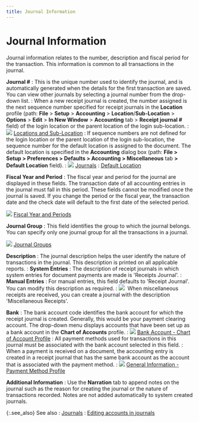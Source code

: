 ```yaml
---
title: Journal Information
---
```


# Journal Information


Journal information relates to the number, description and fiscal period  for the transaction. This information is common to all transactions in  the journal.


**Journal #**
: This is the unique number used to identify the journal,  and is automatically generated when the details for the first transaction  are saved. You can view other journals by selecting a journal number from  the drop-down list.
: When a new receipt journal is created, the number  assigned is the next sequence number specified for receipt journals in  the **Location** profile (path: **File** > **Setup**  > **Accounting** > **Location**/**Sub-Location** > **Options** > **Edit** > **In 
 New Window** > **Accounting**  tab > **Receipt journal #** field)  of the login location or the parent location of the login sub-location.
: ![]({{site.acc_baseurl}}/img/lens.gif) [Locations  and Sub-Location]({{site.sc_chm}}/options/locations-and-sub-locations/locations_and_departments.html)
: If sequence numbers are not defined for the login  location or the parent location of the login sub-location, the sequence  number for the default location is assigned to the document. The default  location is specified in the **Accounting**  dialog box (path: **File &gt; Setup &gt; 
 Preferences &gt; Defaults &gt; Accounting &gt; Miscellaneous** tab **&gt; Default Location** field).
: ![]({{site.acc_baseurl}}/img/lens.gif) [Journals]({{site.acc_baseurl}}/accounting-structure-in-everest/journals/journals.html)
: [Default  Location]({{site.sc_chm}}/misc/default_location.html)


**Fiscal Year and Period**
: The fiscal year and period for the journal are displayed  in these fields. The transaction date of all accounting entries in the  journal must fall in this period. These fields cannot be modified once  the journal is saved. If you change the period or the fiscal year, the  transaction date and the check date will default to the first date of  the selected period.


![]({{site.acc_baseurl}}/img/lens.gif) [Fiscal  Year and Periods]({{site.sc_chm}}/options/acc-info/fiscal-year-and-periods/fiscal_year_and_periods_1.html)


**Journal Group**
: This field identifies the group to which the journal  belongs. You can specify only one journal group for all the transactions  in a journal.


![]({{site.acc_baseurl}}/img/lens.gif) [Journal  Groups]({{site.sc_chm}}/options/acc-info/journal-groups/journal_groups.html)


**Description**
: The journal description helps the user identify  the nature of transactions in the journal. This description is printed  on all applicable reports.
: **System Entries**
: The description of receipt journals in which system  entries for document payments are made is 'Receipts Journal'.
: **Manual Entries**
: For manual entries, this field defaults to 'Receipt  Journal'. You  can modify this description as required.
: ![]({{site.acc_baseurl}}/img/example.gif)  When  miscellaneous receipts are received, you can create a journal with the  description 'Miscellaneous Receipts'.


**Bank**
: The bank account code identifies the bank account  for which the receipt journal is created. Generally, this would be your  payment clearing account. The drop-down menu displays accounts that have  been set up as a bank account in the **Chart 
 of Accounts** profile.
: ![]({{site.acc_baseurl}}/img/lens.gif) [Bank  Account - Chart of Account Profile]({{site.sc_chm}}/options/acc-info/coa/chart-of-accounts-details/bank_account.html)
: All payment methods used for transactions in this  journal must be associated with the bank account selected in this field.
: When a payment is received on a document, the accounting  entry is created in a receipt journal that has the same bank account as  the account that is associated with the payment method.
: ![]({{site.acc_baseurl}}/img/lens.gif) [General  Information - Payment Method Profile]({{site.sc_chm}}/options/payment-information/payment-methods/payment-method-details/general_information_payment_method.html)


**Additional Information**
: Use the **Narration** tab to append notes on the journal such as the reason for creating  the journal or the nature of transactions recorded. Notes are not added  automatically to system created journals.


{:.see_also}
See also
: [Journals]({{site.acc_baseurl}}/misc/journals_manrptjrnl.html)
: [Editing  accounts in journals]({{site.acc_baseurl}}/misc/editing_accounts_in_journals_accounting.html)
